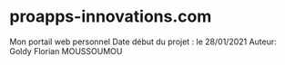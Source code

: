 # proapps-innovations.com
Mon portail web personnel
Date début du projet : le 28/01/2021
Auteur: Goldy Florian MOUSSOUMOU
